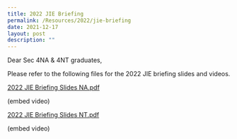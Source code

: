 ```yaml
---
title: 2022 JIE Briefing
permalink: /Resources/2022/jie-briefing
date: 2021-12-17
layout: post
description: ""
---
```


Dear Sec 4NA & 4NT graduates,

Please refer to the following files for the 2022 JIE briefing slides and videos.

[2022 JIE Briefing Slides NA.pdf](https://www-bpghs-moe-edu-sg-admin.cwp.sg/qql/slot/u148/BPGHS%202021/Announcements%20&%20Updates/JIE%202022/2022%20JIE%20Briefing%20Slides%20NA.pdf)

(embed video)

[2022 JIE Briefing Slides NT.pdf](https://www-bpghs-moe-edu-sg-admin.cwp.sg/qql/slot/u148/BPGHS%202021/Announcements%20&%20Updates/JIE%202022/2022%20JIE%20Briefing%20Slides%20NT.pdf)

(embed video)

